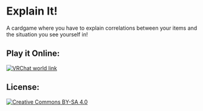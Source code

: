 # Explain It!
A cardgame where you have to explain correlations between your items and the situation you see yourself in!

## Play it Online:
[<img alt="VRChat world link" src="https://assets.vrchat.com/www/favicons/favicon.ico"/>](https://vrchat.com/home/world/wrld_cca22bd1-b6b0-4e1f-9356-7a8ee010e468)

## License:
[<img alt="Creative Commons BY-SA 4.0" src="https://img.shields.io/badge/BY--SA 4.0-EF9421?style=for-the-badge&logo=creativecommons&logoColor=white"/>](https://creativecommons.org/licenses/by-sa/4.0/)
